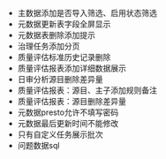 + 主数据添加是否导入筛选、启用状态筛选
+ 元数据更新表字段全屏显示
+ 元数据表删除添加提示
+ 治理任务添加分页
+ 质量评估标准历史记录删除
+ 质量评估报表添加详细数据展示
+ 日审分析源目删除差异量
+ 质量评估报表：源目、主子添加规则备注
+ 质量评估报表：源目删除差异量
+ 元数据presto允许不填写密码
+ 元数据最后更新时间不能修改
+ 只有自定义任务展示批次
+ 问题数据sql